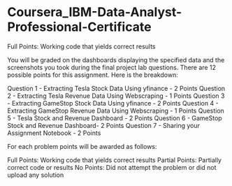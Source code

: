 # Coursera_IBM-Data-Analyst-Professional-Certificate

Full Points: Working code that yields correct results

You will be graded on the dashboards displaying the specified data and the screenshots you took during the final project lab questions. There are 12 possible points for this assignment. Here is the breakdown:

Question 1 - Extracting Tesla Stock Data Using yfinance - 2 Points
Question 2 - Extracting Tesla Revenue Data Using Webscraping - 1 Points
Question 3 - Extracting GameStop Stock Data Using yfinance - 2 Points
Question 4 - Extracting GameStop Revenue Data Using Webscraping - 1 Points
Question 5 - Tesla Stock and Revenue Dashboard - 2 Points
Question 6 - GameStop Stock and Revenue Dashboard- 2 Points
Question 7 - Sharing your Assignment Notebook - 2 Points

For each problem points will be awarded as follows:

Full Points: Working code that yields correct results
Partial Points: Partially correct code or results
No Points: Did not attempt the problem or did not upload any solution
